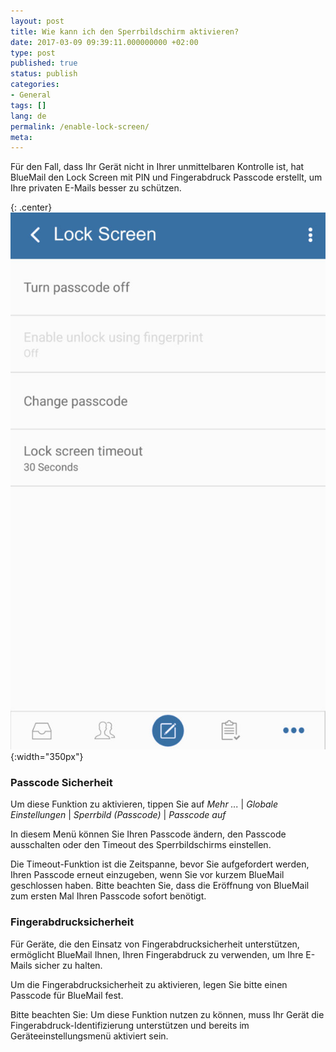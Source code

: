 ```yaml
---
layout: post
title: Wie kann ich den Sperrbildschirm aktivieren?
date: 2017-03-09 09:39:11.000000000 +02:00
type: post
published: true
status: publish
categories:
- General
tags: []
lang: de
permalink: /enable-lock-screen/
meta:
---
```


Für den Fall, dass Ihr Gerät nicht in Ihrer unmittelbaren Kontrolle ist, hat BlueMail den Lock Screen mit PIN und Fingerabdruck Passcode erstellt, um Ihre privaten E-Mails besser zu schützen.

{: .center}
![Lockscreen](/assets/LockscreenBlue-601x1024.jpg){:width="350px"}

### Passcode Sicherheit

Um diese Funktion zu aktivieren, tippen Sie auf *Mehr ...* \| *Globale Einstellungen* \| *Sperrbild (Passcode)* \| *Passcode auf*

In diesem Menü können Sie Ihren Passcode ändern, den Passcode ausschalten oder den Timeout des Sperrbildschirms einstellen.

Die Timeout-Funktion ist die Zeitspanne, bevor Sie aufgefordert werden, Ihren Passcode erneut einzugeben, wenn Sie vor kurzem BlueMail geschlossen haben. Bitte beachten Sie, dass die Eröffnung von BlueMail zum ersten Mal Ihren Passcode sofort benötigt.

### Fingerabdrucksicherheit

Für Geräte, die den Einsatz von Fingerabdrucksicherheit unterstützen, ermöglicht BlueMail Ihnen, Ihren Fingerabdruck zu verwenden, um Ihre E-Mails sicher zu halten.

Um die Fingerabdrucksicherheit zu aktivieren, legen Sie bitte einen Passcode für BlueMail fest.

Bitte beachten Sie: Um diese Funktion nutzen zu können, muss Ihr Gerät die Fingerabdruck-Identifizierung unterstützen und bereits im Geräteeinstellungsmenü aktiviert sein.
